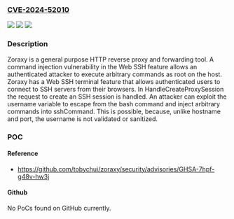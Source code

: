 ### [CVE-2024-52010](https://cve.mitre.org/cgi-bin/cvename.cgi?name=CVE-2024-52010)
![](https://img.shields.io/static/v1?label=Product&message=zoraxy&color=blue)
![](https://img.shields.io/static/v1?label=Version&message=%3D%20%3E%3D%202.6.1%2C%20%3C%203.1.3%20&color=brighgreen)
![](https://img.shields.io/static/v1?label=Vulnerability&message=CWE-78%3A%20Improper%20Neutralization%20of%20Special%20Elements%20used%20in%20an%20OS%20Command%20('OS%20Command%20Injection')&color=brighgreen)

### Description

Zoraxy is a general purpose HTTP reverse proxy and forwarding tool. A command injection vulnerability in the Web SSH feature allows an authenticated attacker to execute arbitrary commands as root on the host. Zoraxy has a Web SSH terminal feature that allows authenticated users to connect to SSH servers from their browsers. In HandleCreateProxySession the request to create an SSH session is handled. An attacker can exploit the username variable to escape from the bash command and inject arbitrary commands into sshCommand. This is possible, because, unlike hostname and port, the username is not validated or sanitized.

### POC

#### Reference
- https://github.com/tobychui/zoraxy/security/advisories/GHSA-7hpf-g48v-hw3j

#### Github
No PoCs found on GitHub currently.

